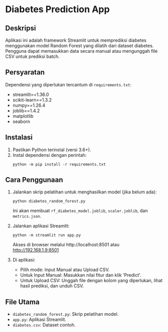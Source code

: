 # Diabetes Prediction App

## Deskripsi
Aplikasi ini adalah framework Streamlit untuk memprediksi diabetes menggunakan model Random Forest yang dilatih dari dataset diabetes. Pengguna dapat memasukkan data secara manual atau mengunggah file CSV untuk prediksi batch.

## Persyaratan
Dependensi yang diperlukan tercantum di `requirements.txt`:
- streamlit==1.36.0
- scikit-learn==1.3.2
- numpy==1.26.4
- joblib==1.4.2
- matplotlib
- seaborn

## Instalasi
1. Pastikan Python terinstal (versi 3.6+).
2. Instal dependensi dengan perintah:
   ```
   python -m pip install -r requirements.txt
   ```

## Cara Penggunaan
1. Jalankan skrip pelatihan untuk menghasilkan model (jika belum ada):
   ```
   python diabetes_random_forest.py
   ```
   Ini akan membuat `rf_diabetes_model.joblib`, `scaler.joblib`, dan `metrics.json`.

2. Jalankan aplikasi Streamlit:
   ```
   python -m streamlit run app.py
   ```
   Akses di browser melalui http://localhost:8501 atau http://192.168.1.9:8501

3. Di aplikasi:
   - Pilih mode: Input Manual atau Upload CSV.
   - Untuk Input Manual: Masukkan nilai fitur dan klik 'Predict'.
   - Untuk Upload CSV: Unggah file dengan kolom yang diperlukan, lihat hasil prediksi, dan unduh CSV.

## File Utama
- `diabetes_random_forest.py`: Skrip pelatihan model.
- `app.py`: Aplikasi Streamlit.
- `diabetes.csv`: Dataset contoh.
